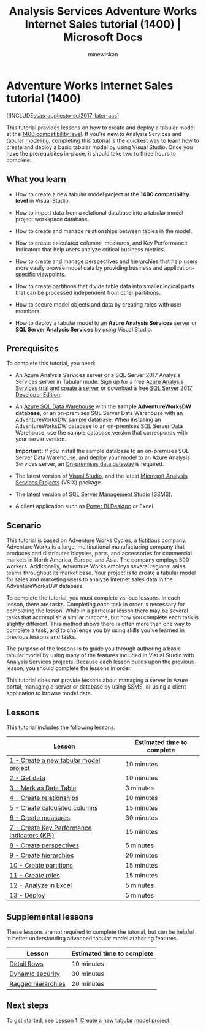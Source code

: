 ﻿---
title: "Analysis Services Adventure Works Internet Sales tutorial (1400) | Microsoft Docs"
ms.date: 01/28/2020
ms.prod: sql
ms.technology: analysis-services
ms.custom: tabular-models
ms.topic: tutorial
ms.author: owend
ms.reviewer: owend
author: minewiskan
manager: kfile
---
# Adventure Works Internet Sales tutorial (1400)

[!INCLUDE[ssas-appliesto-sql2017-later-aas](../../includes/ssas-appliesto-sql2017-later-aas.md)]

This tutorial provides lessons on how to create and deploy a tabular model at the [1400 compatibility level](../tabular-models/compatibility-level-for-tabular-models-in-analysis-services.md). If you're new to Analysis Services and tabular modeling, completing this tutorial is the quickest way to learn how to create and deploy a basic tabular model by using Visual Studio. Once you have the prerequisites in-place, it should take two to three hours to complete.  
  
## What you learn   
  
-   How to create a new tabular model project at the **1400 compatibility level** in Visual Studio.
  
-   How to import data from a relational database into a tabular model project workspace database.  
  
-   How to create and manage relationships between tables in the model.  
  
-   How to create calculated columns, measures, and Key Performance Indicators that help users analyze critical business metrics.  
  
-   How to create and manage perspectives and hierarchies that help users more easily browse model data by providing business and application-specific viewpoints.  
  
-   How to create partitions that divide table data into smaller logical parts that can be processed independent from other partitions.  
  
-   How to secure model objects and data by creating roles with user members.  
  
-   How to deploy a tabular model to an **Azure Analysis Services** server or **SQL Server Analysis Services** by using Visual Studio.  
  
## Prerequisites  

To complete this tutorial, you need:  
  
-   An Azure Analysis Services server or a SQL Server 2017 Analysis Services server in Tabular mode. Sign up for a free [Azure Analysis Services trial](https://azure.microsoft.com/services/analysis-services/) and [create a server](https://docs.microsoft.com/azure/analysis-services/analysis-services-create-server) or download a free [SQL Server 2017 Developer Edition](https://www.microsoft.com/sql-server/sql-server-downloads).

-   An [Azure SQL Data Warehouse](https://docs.microsoft.com/azure/sql-data-warehouse/create-data-warehouse-portal) with the **sample AdventureWorksDW database**, or an on-premises SQL Server Data Warehouse with an [AdventureWorksDW sample database](https://github.com/Microsoft/sql-server-samples/releases/tag/adventureworks). When installing an AdventureWorksDW database to an on-premises SQL Server Data Warehouse, use the sample database version that corresponds with your server version. 

    **Important:** If you install the sample database to an on-premises SQL Server Data Warehouse, and deploy your model to an Azure Analysis Services server, an [On-premises data gateway](https://docs.microsoft.com/azure/analysis-services/analysis-services-gateway) is required.

-   The latest version of [Visual Studio](https://visualstudio.microsoft.com/downloads/), and the latest [Microsoft Analysis Services Projects](https://marketplace.visualstudio.com/items?itemName=ProBITools.MicrosoftAnalysisServicesModelingProjects) (VSIX) package. 

-   The latest version of [SQL Server Management Studio (SSMS)](/sql/ssms/download-sql-server-management-studio-ssms).    

-   A client application such as [Power BI Desktop](https://powerbi.microsoft.com/desktop/) or Excel. 

## Scenario  

This tutorial is based on Adventure Works Cycles, a fictitious company. Adventure Works is a large, multinational manufacturing company that produces and distributes bicycles, parts, and accessories for commercial markets in North America, Europe, and Asia. The company employs 500 workers. Additionally, Adventure Works employs several regional sales teams throughout its market base. Your project is to create a tabular model for sales and marketing users to analyze Internet sales data in the AdventureWorksDW database.  
  
To complete the tutorial, you must complete various lessons. In each lesson, there are tasks. Completing each task in order is necessary for completing the lesson. While in a particular lesson there may be several tasks that accomplish a similar outcome, but how you complete each task is slightly different. This method shows there is often more than one way to complete a task, and to challenge you by using skills you've learned in previous lessons and tasks.  
  
The purpose of the lessons is to guide you through authoring a basic tabular model by using many of the features included in Visual Studio with Analysis Services projects. Because each lesson builds upon the previous lesson, you should complete the lessons in order.
  
This tutorial does not provide lessons about managing a server in Azure portal, managing a server or database by using SSMS, or using a client application to browse model data. 


## Lessons  

This tutorial includes the following lessons:  
  
|Lesson|Estimated time to complete|  
|----------|------------------------------|  
|[1 - Create a new tabular model project](../tutorial-tabular-1400/as-lesson-1-create-a-new-tabular-model-project.md)|10 minutes|  
|[2 - Get data](../tutorial-tabular-1400/as-lesson-2-get-data.md)|10 minutes|  
|[3 - Mark as Date Table](../tutorial-tabular-1400/as-lesson-3-mark-as-date-table.md)|3 minutes|  
|[4 - Create relationships](../tutorial-tabular-1400/as-lesson-4-create-relationships.md)|10 minutes|  
|[5 - Create calculated columns](../tutorial-tabular-1400/as-lesson-5-create-calculated-columns.md)|15 minutes|
|[6 - Create measures](../tutorial-tabular-1400/as-lesson-6-create-measures.md)|30 minutes|  
|[7 - Create Key Performance Indicators (KPI)](../tutorial-tabular-1400/as-lesson-7-create-key-performance-indicators.md)|15 minutes|  
|[8 - Create perspectives](../tutorial-tabular-1400/as-lesson-8-create-perspectives.md)|5 minutes|  
|[9 - Create hierarchies](../tutorial-tabular-1400/as-lesson-9-create-hierarchies.md)|20 minutes|  
|[10 - Create partitions](../tutorial-tabular-1400/as-lesson-10-create-partitions.md)|15 minutes|  
|[11 - Create roles](../tutorial-tabular-1400/as-lesson-11-create-roles.md)|15 minutes|  
|[12 - Analyze in Excel](../tutorial-tabular-1400/as-lesson-12-analyze-in-excel.md)|5 minutes| 
|[13 - Deploy](../tutorial-tabular-1400/as-lesson-13-deploy.md)|5 minutes|  
  
## Supplemental lessons  

These lessons are not required to complete the tutorial, but can be helpful in better understanding advanced tabular model authoring features.  
  
|Lesson|Estimated time to complete|  
|----------|------------------------------|  
|[Detail Rows](../tutorial-tabular-1400/as-supplemental-lesson-detail-rows.md)|10 minutes|
|[Dynamic security](../tutorial-tabular-1400/as-supplemental-lesson-dynamic-security.md)|30 minutes|
|[Ragged hierarchies](../tutorial-tabular-1400/as-supplemental-lesson-ragged-hierarchies.md)|20 minutes| 

  
## Next steps  

To get started, see [Lesson 1: Create a new tabular model project](../tutorial-tabular-1400/as-lesson-1-create-a-new-tabular-model-project.md).  
  
  
  

